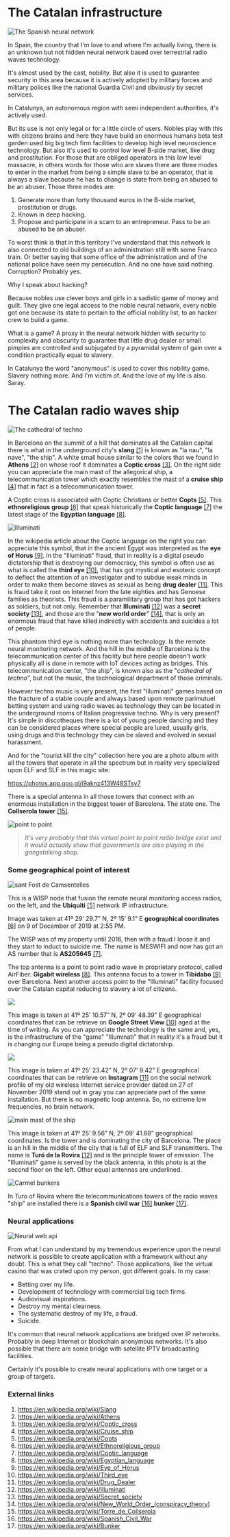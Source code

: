 # The Catalan infrastructure

![The Spanish neural network](../Images/patchwork_spanish_neural_network.jpg)

In Spain, the country that I'm love to and where I'm actually living, there is an unknown but not hidden neural network based over terrestrial radio waves technology. 

It's almost used by the cast, nobility. But also it is used to guarantee security in this area because it is actively adopted by military forces and military polices like the national Guardia Civil and obviously by secret services.

In Catalunya, an autonomous region with semi independent authorities, it's actively used. 

But its use is not only legal or for a little circle of users. Nobles play with this with citizens brains and here they have build an enormous humans beta test garden used big big tech firm facilities to develop high level neuroscience technology. But also it's used to control low level B-side market, like drug and prostitution. For those that are obliged operators in this low level massacre, in others words for those who are slaves there are three modes to enter in the market from being a simple slave to be an operator, that is always a slave because he has to change is state from being an abused to be an abuser. Those three modes are:

1. Generate more than forty thousand euros in the B-side market, prostitution or drugs.
2. Known in deep hacking.  
3. Propose and participate in a scam to an entrepreneur. Pass to be an abused to be an abuser.

To worst think is that in this territory I've understand that this network is also connected to old buildings of an administration still with some Franco train. Or better saying that some office of the administration and of the national police have seen my persecution. And no one have said nothing. Corruption? Probably yes.

Why I speak about hacking? 

Because nobles use clever boys and girls in a sadistic game of money and guilt. They give one legal access to the noble neural network, every noble got one because its state to pertain to the official nobility list, to an hacker crew to build a game. 

What is a game? A proxy in the neural network hidden with security to complexity and obscurity to guarantee that little drug dealer or small pimples are controlled and subjugated by a pyramidal system of gain over a condition practically equal to slavery.

In Catalunya the word "anonymous" is used to cover this nobility game. Slavery nothing more. And I'm victim of. And the love of my life is also. Saray.

# The Catalan radio waves ship

![The cathedral of techno](../Images/cruz.jpg)

In Barcelona on the summit of a hill that dominates all the Catalan capital there is what in the underground city's **slang** [[1]](https://en.wikipedia.org/wiki/Slang) is known as "la nau", "la nave", "the ship".  A white small house similar to the colors that we found in **Athens** [[2]](https://en.wikipedia.org/wiki/Athens) on whose roof it dominates a **Coptic cross** [[3]](https://en.wikipedia.org/wiki/Coptic_cross).  On the right side you can appreciate the main mast of the allegorical ship, a telecommunication tower which exactly resembles the mast of a **cruise ship** [[4]](https://en.wikipedia.org/wiki/Cruise_ship) that in fact *is* a telecommunication tower.

A Coptic cross is associated with Coptic Christians or better **Copts** [[5]](https://en.wikipedia.org/wiki/Copts). This **ethnoreligious group** [[6]](https://en.wikipedia.org/wiki/Ethnoreligious_group) that speak historically the **Coptic language** [[7]](https://en.wikipedia.org/wiki/Coptic_language) the latest stage of the **Egyptian language** [[8]](https://en.wikipedia.org/wiki/Egyptian_language).

![Illuminati](../Images/1920px-Eye_of_Horus_bw.svg.png)

In the wikipedia article about the Coptic language on the right you can appreciate this symbol, that in the ancient Egypt was interpreted as the **eye of Horus** [[9]](https://en.wikipedia.org/wiki/Eye_of_Horus). In the "Illuminati" fraud, that in reality is a digital pseudo dictatorship that is destroying our democracy, this symbol is often use as what is called the **third eye** [[10]](https://en.wikipedia.org/wiki/Third_eye), that has got mystical and esoteric concept to deflect the attention of an investigator and to subdue weak minds in order to make them become slaves as sexual as being **drug dealer** [[11]](https://en.wikipedia.org/wiki/Drug_Dealer).  This is fraud take it root on Internet from the late eighties and has Genoese families as theorists. This fraud is a paramilitary group that has got hackers as soldiers, but not only.  Remember that **Illuminati** [[12]](https://en.wikipedia.org/wiki/Illuminati) was a **secret society** [[13]](https://en.wikipedia.org/wiki/Secret_society), and those are the "**new world order**" [[14]](https://en.wikipedia.org/wiki/New_World_Order_(conspiracy_theory)), that is only an enormous fraud that have killed indirectly with accidents and suicides a lot of people.

This phantom third eye is nothing more than technology. Is the remote neural monitoring network. And the hill in the middle of Barcelona is the telecommunication center of this facility but here people doesn't work physically all is done in remote with IoT devices acting as bridges. This telecommunication center, "the ship", is known also as the "*cathedral of techno*", but not the music, the technological department of those criminals. 

However techno music is very present, the first "Illuminati" games based on the fracture of a stable couple and always based upon remote parimutuel betting system and using radio waves as technology they can be located in the underground rooms of Italian progressive techno. Why is very present? It's simple in discotheques there is a lot of young people dancing and they can be considered places where special people are lured, usually girls, using drugs and this technology they can be slaved and evolved in sexual harassment.  

And for the "tourist kill the city" collection here you are a photo album with all the towers that operate in all the spectrum but in reality very specialized upon ELF and SLF in this magic site:

https://photos.app.goo.gl/i9aknz413W48STsy7

There is a special antenna in all those towers that connect with an enormous installation in the biggest tower of Barcelona. The state one. The **Collserola tower** [[15]](https://ca.wikipedia.org/wiki/Torre_de_Collserola).

![point to point](../Images/ptpgordete.jpg)

> *It's very probably that this virtual point to point radio bridge exist and it would actually show that governments are also playing in the gangstalking shop.* 

### Some geographical point of interest

![sant Fost de Camsentelles](../Images/20191209_145540.jpg)

This is a WISP node that fusion the remote neural monitoring access radios, on the left, and the **Ubiquiti** [[5]](https://en.wikipedia.org/wiki/Ubiquiti_Networks) network IP infrastructure. 

Image was taken at 41º 29’ 29.7” N, 2º 15’ 9.1” E **geographical coordinates** [[6]](https://en.wikipedia.org/wiki/Geographic_coordinate_system) on 9 of December of 2019 at 2:55 PM.

The WISP was of my property until 2016, then with a fraud I loose it and they start to induct to suicide me. The name is MESWIFI and now has got an AS number that is **AS205645** [[7]](https://bgp.he.net/AS205645).

The top antenna is a point to point radio wave in proprietary protocol, called AirFiber. **Gigabit wireless** [[8]](https://en.wikipedia.org/wiki/Gigabit_Wireless). This antenna focus to a tower in **Tibidabo** [[9]](https://en.wikipedia.org/wiki/Tibidabo) over Barcelona. Next another access point to the "Illuminati" facility focused over the Catalan capital reducing to slavery a lot of citizens. 

![](../Images/EOFWNG2X0AA_epp.jpeg)

This image is taken at 41º 25’ 10.57” N, 2º 09’ 48.39” E geographical coordinates that can be retrieve on **Google Street View** [[10]](https://en.wikipedia.org/wiki/Google_Street_View) aged at the time of writing. As you can appreciate the technology is the same and, yes, is the infrastructure of the "game" "Illuminati" that in reality it's a fraud but it is changing our Europe being a pseudo digital dictatorship.

![](../Images/75576725_149927382999364_7626195554552197202_n.jpg)

This image is taken at 41º 25’ 23.42” N, 2º 07’ 9.42” E geographical coordinates that can be retrieve on **Instagram** [[11]](https://en.wikipedia.org/wiki/Instagram) on the social network profile of my old wireless Internet service provider dated on 27 of November 2019 stand out in gray you can appreciate part of the same installation. But there is no magnetic loop antenna. So, no extreme low frequencies, no brain network.

![main mast of the ship](../Images/83109843_559132277973370_6242489809795139809_n.jpg)

This image is taken at 41º 25’ 9.56” N, 2º 09’ 41.88” geographical coordinates. Is the tower and is dominating the city of Barcelona. The place is an hill in the middle of the city that is full of ELF and SLF transmitters. The name is **Turó de la Rovira** [[12]](https://en.wikipedia.org/wiki/Tur%C3%B3_de_la_Rovira) and is the principle tower of emission.  The "Illuminati" game is served by the black antenna, in this photo is at the second floor on the left. Other equal antennas are underlined. 

![Carmel bunkers](../Images/1_aerial_min.jpg)

In Turo of Rovira where the telecommunications towers of the radio waves "ship" are installed there is a **Spanish civil war** [[16]](https://en.wikipedia.org/wiki/Spanish_Civil_War) **bunker** [[17]](https://en.wikipedia.org/wiki/Bunker).

### Neural applications

![Neural web api](../Images/lrg.jpg)

From what I can understand by my tremendous experience upon the neural network is possible to create application with a framework without any doubt. This is what they call "techno". Those applications, like the virtual casino that was crated upon my person, got different goals. In my case:

- Betting over my life.
- Development of technology with commercial big tech firms.
- Audiovisual inspirations.
- Destroy my mental clearness. 
-  The systematic destroy of my life, a fraud.
- Suicide.

It's common that neural network applications are bridged over IP networks. Probably in deep Internet or blockchain anonymous networks. It's also possible that there are some bridge with satellite IPTV broadcasting facilities. 

Certainly it's possible to create neural applications with one target or a group of targets. 



###  External links

1. https://en.wikipedia.org/wiki/Slang
2. https://en.wikipedia.org/wiki/Athens
3. https://en.wikipedia.org/wiki/Coptic_cross
4. https://en.wikipedia.org/wiki/Cruise_ship
5. https://en.wikipedia.org/wiki/Copts
6. https://en.wikipedia.org/wiki/Ethnoreligious_group
7. https://en.wikipedia.org/wiki/Coptic_language
8. https://en.wikipedia.org/wiki/Egyptian_language
9. https://en.wikipedia.org/wiki/Eye_of_Horus
10. https://en.wikipedia.org/wiki/Third_eye
11. https://en.wikipedia.org/wiki/Drug_Dealer
12. https://en.wikipedia.org/wiki/Illuminati
13. https://en.wikipedia.org/wiki/Secret_society
14. https://en.wikipedia.org/wiki/New_World_Order_(conspiracy_theory)
15. https://ca.wikipedia.org/wiki/Torre_de_Collserola
16. https://en.wikipedia.org/wiki/Spanish_Civil_War
17. https://en.wikipedia.org/wiki/Bunker
